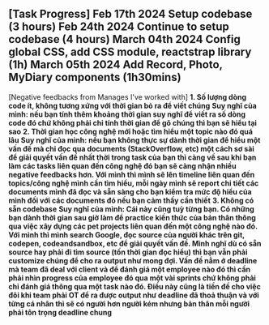[Task Progress]
**Feb 17th 2024 Setup codebase (3 hours)**
**Feb 24th 2024 Continue to setup codebase (4 hours)**
**March 04th 2024 Config global CSS, add CSS module, reactstrap library (1h)**
**March 05th 2024 Add Record, Photo, MyDiary components (1h30mins)**
------------------------------------------------------------------------------
[Negative feedbacks from Manages I've worked with]
**1. Số lượng dòng code ít, không tương xứng với thời gian bỏ ra để viết chúng**
**Suy nghĩ của mình: nếu bạn tính thêm khoảng thời gian suy nghĩ để viết ra số dòng code đó chứ không phải chỉ tính thời gian để gõ chúng thì bạn sẽ hiểu tại sao**
**2. Thời gian học công nghệ mới hoặc tìm hiểu một topic nào đó quá lâu**
**Suy nghĩ của mình: nếu bạn không thực sự dành thời gian để hiểu một vấn đề mà chỉ đọc qua documents (StackOverflow, etc) một cách sơ sài để giải quyết vấn đề nhất thời trong task của bạn thì càng về sau khi bạn làm các tasks liên quan đến công nghệ đó bạn sẽ càng nhận nhiều negative feedbacks hơn. Với mình thì mình sẽ lên timeline liên quan đến topics/công nghệ mình cần tìm hiểu, mỗi ngày mình sẽ report chi tiết các documents mình đã đọc và sẵn sàng cho bạn kiểm tra mức độ hiểu của mình đối với các documents đó nếu bạn cảm thấy cần thiết**
**3. Không có sẵn codebase**
**Suy nghĩ của mình: Cái này cũng tuỳ từng bạn. Có những bạn dành thời gian sau giờ làm để practice kiến thức của bản thân thông qua việc xây dựng các pet projects liên quan đến một công nghệ nào đó. Với mình thì mình search Google, đọc source của người khác trên git, codepen, codeandsandbox, etc để giải quyết vấn đề. Mình nghĩ dù có sẵn source hay phải đi tìm source (tốn thời gian đọc hiểu) thì bạn vẫn phải customize chúng để cho ra output như mong đợi. Vấn đề nằm ở deadline mà team đã deal với client và để đánh giá một employee nào đó thì cần phải nhìn progress của employee đó qua một vài sprints chứ không phải chỉ đánh giá thông qua một task nào đó. Điều này cũng là tiền đề cho việc đôi khi team phải OT để ra được output như deadline đã thoả thuận và với từng cá nhân thì sẽ có người hơn người kém nhưng bản thân mỗi người phải tôn trọng deadline chung**